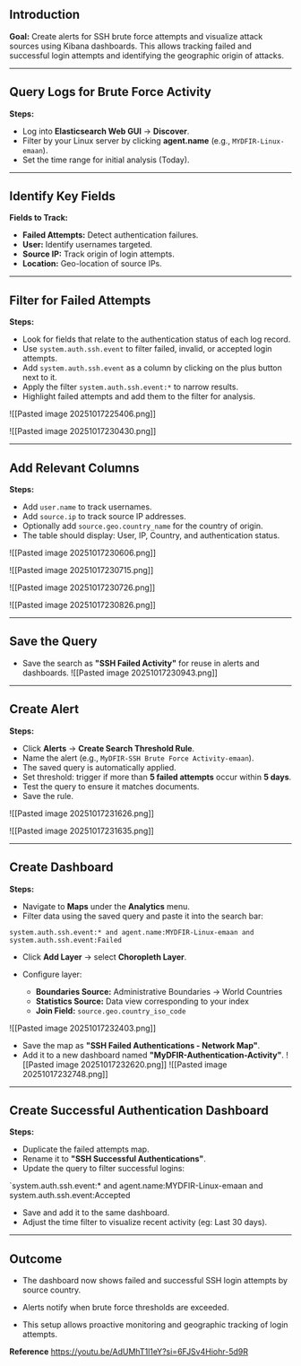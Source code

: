 
## Introduction

**Goal:** Create alerts for SSH brute force attempts and visualize attack sources using Kibana dashboards. This allows tracking failed and successful login attempts and identifying the geographic origin of attacks.

---

## Query Logs for Brute Force Activity

**Steps:**

- Log into **Elasticsearch Web GUI** → **Discover**.
- Filter by your Linux server by clicking **agent.name** (e.g., `MYDFIR-Linux-emaan`).
- Set the time range for initial analysis (Today).

---

## Identify Key Fields

**Fields to Track:**
- **Failed Attempts:** Detect authentication failures.
- **User:** Identify usernames targeted.
- **Source IP:** Track origin of login attempts.
- **Location:** Geo-location of source IPs.

---

## Filter for Failed Attempts

**Steps:**

- Look for fields that relate to the authentication status of each log record.
- Use `system.auth.ssh.event` to filter failed, invalid, or accepted login attempts.
- Add `system.auth.ssh.event` as a column by clicking on the plus button next to it.
- Apply the filter `system.auth.ssh.event:*` to narrow results.
- Highlight failed attempts and add them to the filter for analysis.

![[Pasted image 20251017225406.png]]

![[Pasted image 20251017230430.png]]

---

## Add Relevant Columns

**Steps:**

- Add `user.name` to track usernames.
- Add `source.ip` to track source IP addresses.
- Optionally add `source.geo.country_name` for the country of origin.
- The table should display: User, IP, Country, and authentication status.

![[Pasted image 20251017230606.png]]

![[Pasted image 20251017230715.png]]

![[Pasted image 20251017230726.png]]

![[Pasted image 20251017230826.png]]

---
## Save the Query

- Save the search as **"SSH Failed Activity"** for reuse in alerts and dashboards.
![[Pasted image 20251017230943.png]]

---

## Create Alert

**Steps:**

- Click **Alerts** → **Create Search Threshold Rule**.
- Name the alert (e.g., `MyDFIR-SSH Brute Force Activity-emaan`).
- The saved query is automatically applied.
- Set threshold: trigger if more than **5 failed attempts** occur within **5 days**.
- Test the query to ensure it matches documents.
- Save the rule.

![[Pasted image 20251017231626.png]]

![[Pasted image 20251017231635.png]]

---

## Create Dashboard

**Steps:**

- Navigate to **Maps** under the **Analytics** menu.
- Filter data using the saved query and paste it into the search bar:

`system.auth.ssh.event:* and agent.name:MYDFIR-Linux-emaan and system.auth.ssh.event:Failed`

- Click **Add Layer** → select **Choropleth Layer**.
- Configure layer:
    
    - **Boundaries Source:** Administrative Boundaries → World Countries
    - **Statistics Source:** Data view corresponding to your index
    - **Join Field:** `source.geo.country_iso_code`

![[Pasted image 20251017232403.png]]
- Save the map as **"SSH Failed Authentications - Network Map"**.
- Add it to a new dashboard named **"MyDFIR-Authentication-Activity"**.
![[Pasted image 20251017232620.png]]
![[Pasted image 20251017232748.png]]

---

## Create Successful Authentication Dashboard

**Steps:**

- Duplicate the failed attempts map.
- Rename it to **"SSH Successful Authentications"**.
- Update the query to filter successful logins:
    

`system.auth.ssh.event:* and agent.name:MYDFIR-Linux-emaan and system.auth.ssh.event:Accepted

- Save and add it to the same dashboard.
- Adjust the time filter to visualize recent activity (eg: Last 30 days).


---

## Outcome

- The dashboard now shows failed and successful SSH login attempts by source country.
    
- Alerts notify when brute force thresholds are exceeded.
    
- This setup allows proactive monitoring and geographic tracking of login attempts.


**Reference**
https://youtu.be/AdUMhT1l1eY?si=6FJSv4Hiohr-5d9R